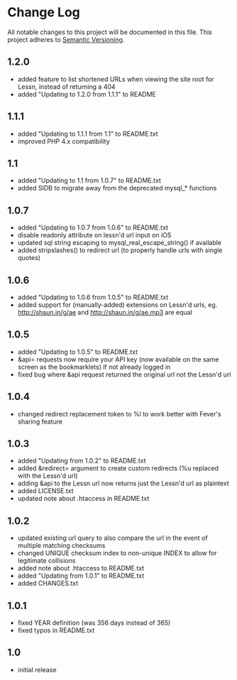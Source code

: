 # Change Log

All notable changes to this project will be documented in this file. This project adheres to [Semantic Versioning](http://semver.org/).

## 1.2.0
- added feature to list shortened URLs when viewing the site root for Lessn, instead of returning a 404
- added "Updating to 1.2.0 from 1.1.1" to README

## 1.1.1
- added "Updating to 1.1.1 from 1.1" to README.txt
- improved PHP 4.x compatibility

## 1.1
- added "Updating to 1.1 from 1.0.7" to README.txt
- added SIDB to migrate away from the deprecated mysql_* functions

## 1.0.7
- added "Updating to 1.0.7 from 1.0.6" to README.txt
- disable readonly attribute on lessn'd url input on iOS
- updated sql string escaping to mysql_real_escape_string() if available
- added stripslashes() to redirect url (to properly handle urls with single quotes)

## 1.0.6
- added "Updating to 1.0.6 from 1.0.5" to README.txt
- added support for (manually-added) extensions on Lessn'd urls, eg. http://shaun.in/g/ae and http://shaun.in/g/ae.mp3 are equal

## 1.0.5
- added "Updating to 1.0.5" to README.txt
- &api= requests now require your API key (now available on the same screen as the bookmarklets) if not already logged in
- fixed bug where &api request returned the original url not the Lessn'd url

## 1.0.4
- changed redirect replacement token to %l to work better with Fever's sharing feature

## 1.0.3
- added "Updating from 1.0.2" to README.txt
- added &redirect= argument to create custom redirects (%u replaced with the Lessn'd url)
- adding &api to the Lessn url now returns just the Lessn'd url as plaintext
- added LICENSE.txt
- updated note about .htaccess in README.txt

## 1.0.2
- updated existing url query to also compare the url in the event of multiple matching checksums
- changed UNIQUE checksum index to non-unique INDEX to allow for legitimate collisions
- added note about .htaccess to README.txt
- added "Updating from 1.0.1" to README.txt
- added CHANGES.txt

## 1.0.1
- fixed YEAR definition (was 356 days instead of 365)
- fixed typos in README.txt

## 1.0
- initial release
